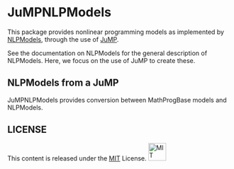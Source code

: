 # JuMPNLPModels

This package provides nonlinear programming models as implemented by
[NLPModels](https://github.com/JuliaSmoothOptimizers/NLPModels.jl), through the use of
[JuMP](https://github.com/JuliaOpt/JuMP.jl).

See the documentation on NLPModels for the general description of NLPModels. Here, we
focus on the use of JuMP to create these.

## NLPModels from a JuMP

JuMPNLPModels provides conversion between MathProgBase models and NLPModels.

## LICENSE

This content is released under the [MIT](http://opensource.org/licenses/MIT) License.
<a rel="license" href="http://opensource.org/licenses/MIT">
<img alt="MIT license" height="40" src="http://upload.wikimedia.org/wikipedia/commons/c/c3/License_icon-mit.svg" /></a>
